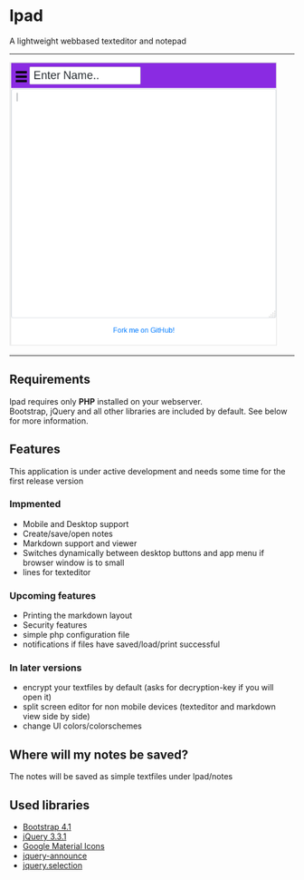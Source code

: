 # lpad
A lightweight webbased texteditor and notepad

---
<img src="./img/litepad.png" alt="Example" height="500" width="auto">

---

## Requirements
lpad requires only **PHP** installed on your webserver.<br>
Bootstrap, jQuery and all other libraries are included by default. See below for more information.

## Features
This application is under active development and needs some time for the first release version

### Impmented
* Mobile and Desktop support
* Create/save/open notes
* Markdown support and viewer
* Switches dynamically between desktop buttons and app menu if browser window is to small
* lines for texteditor

### Upcoming features
* Printing the markdown layout
* Security features 
* simple php configuration file
* notifications if files have saved/load/print successful

### In later versions
* encrypt your textfiles by default (asks for decryption-key if you will open it)
* split screen editor for non mobile devices (texteditor and markdown view side by side)
* change UI colors/colorschemes


## Where will my notes be saved?
The notes will be saved as simple textfiles under lpad/notes

## Used libraries
* [Bootstrap 4.1](https://getbootstrap.com/docs/4.1/getting-started/introduction/)
* [jQuery 3.3.1](https://jquery.com/)
* [Google Material Icons](https://material.io/tools/icons/)
* [jquery-announce](https://github.com/claviska/jquery-announce.git)
* [jquery.selection](http://madapaja.github.io/jquery.selection/)
